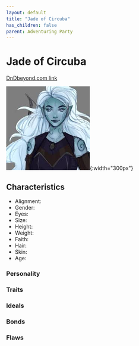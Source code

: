 ```yaml
---
layout: default
title: "Jade of Circuba"
has_children: false
parent: Adventuring Party
---
```


# Jade of Circuba

[DnDbeyond.com link](https://www.dndbeyond.com/characters/50193898)

![full_art](img/jade_full.jpeg){:width="300px"}

## Characteristics

- Alignment:
- Gender:
- Eyes:
- Size:
- Height:
- Weight:  
- Faith:
- Hair:
- Skin:
- Age:

### Personality

### Traits



### Ideals



### Bonds



### Flaws
